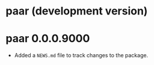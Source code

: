 # paar (development version)

# paar 0.0.0.9000

* Added a `NEWS.md` file to track changes to the package.
